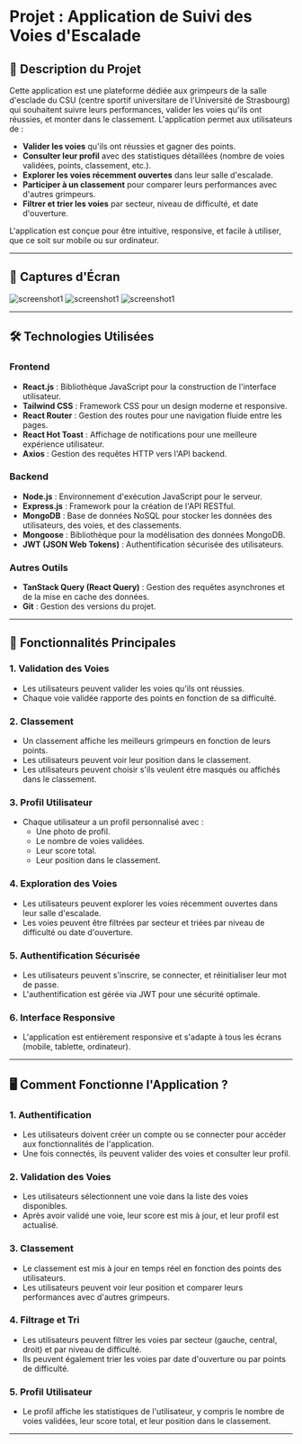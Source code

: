 # Projet : Application de Suivi des Voies d'Escalade

## 📝 Description du Projet

Cette application est une plateforme dédiée aux grimpeurs de la salle d'esclade du CSU (centre sportif universitare de l'Université de Strasbourg) qui souhaitent suivre leurs performances, valider les voies qu'ils ont réussies, et monter dans le classement. L'application permet aux utilisateurs de :

- **Valider les voies** qu'ils ont réussies et gagner des points.
- **Consulter leur profil** avec des statistiques détaillées (nombre de voies validées, points, classement, etc.).
- **Explorer les voies récemment ouvertes** dans leur salle d'escalade.
- **Participer à un classement** pour comparer leurs performances avec d'autres grimpeurs.
- **Filtrer et trier les voies** par secteur, niveau de difficulté, et date d'ouverture.

L'application est conçue pour être intuitive, responsive, et facile à utiliser, que ce soit sur mobile ou sur ordinateur.

---

## 📸 Captures d'Écran
![screenshot1](/frontend/public/screenshots/ss1.png)
![screenshot1](/frontend/public/screenshots/ss2.png)
![screenshot1](/frontend/public/screenshots/ss3.png)

---

## 🛠 Technologies Utilisées

### Frontend
- **React.js** : Bibliothèque JavaScript pour la construction de l'interface utilisateur.
- **Tailwind CSS** : Framework CSS pour un design moderne et responsive.
- **React Router** : Gestion des routes pour une navigation fluide entre les pages.
- **React Hot Toast** : Affichage de notifications pour une meilleure expérience utilisateur.
- **Axios** : Gestion des requêtes HTTP vers l'API backend.

### Backend
- **Node.js** : Environnement d'exécution JavaScript pour le serveur.
- **Express.js** : Framework pour la création de l'API RESTful.
- **MongoDB** : Base de données NoSQL pour stocker les données des utilisateurs, des voies, et des classements.
- **Mongoose** : Bibliothèque pour la modélisation des données MongoDB.
- **JWT (JSON Web Tokens)** : Authentification sécurisée des utilisateurs.

### Autres Outils
- **TanStack Query (React Query)** : Gestion des requêtes asynchrones et de la mise en cache des données.
- **Git** : Gestion des versions du projet.

---

## 🚀 Fonctionnalités Principales

### 1. **Validation des Voies**
   - Les utilisateurs peuvent valider les voies qu'ils ont réussies.
   - Chaque voie validée rapporte des points en fonction de sa difficulté.

### 2. **Classement**
   - Un classement affiche les meilleurs grimpeurs en fonction de leurs points.
   - Les utilisateurs peuvent voir leur position dans le classement.
   - Les utilisateurs peuvent choisir s'ils veulent étre masqués ou affichés dans le classement.

### 3. **Profil Utilisateur**
   - Chaque utilisateur a un profil personnalisé avec :
     - Une photo de profil.
     - Le nombre de voies validées.
     - Leur score total.
     - Leur position dans le classement.

### 4. **Exploration des Voies**
   - Les utilisateurs peuvent explorer les voies récemment ouvertes dans leur salle d'escalade.
   - Les voies peuvent être filtrées par secteur et triées par niveau de difficulté ou date d'ouverture.

### 5. **Authentification Sécurisée**
   - Les utilisateurs peuvent s'inscrire, se connecter, et réinitialiser leur mot de passe.
   - L'authentification est gérée via JWT pour une sécurité optimale.

### 6. **Interface Responsive**
   - L'application est entièrement responsive et s'adapte à tous les écrans (mobile, tablette, ordinateur).

---

## 🖥 Comment Fonctionne l'Application ?

### 1. **Authentification**
   - Les utilisateurs doivent créer un compte ou se connecter pour accéder aux fonctionnalités de l'application.
   - Une fois connectés, ils peuvent valider des voies et consulter leur profil.

### 2. **Validation des Voies**
   - Les utilisateurs sélectionnent une voie dans la liste des voies disponibles.
   - Après avoir validé une voie, leur score est mis à jour, et leur profil est actualisé.

### 3. **Classement**
   - Le classement est mis à jour en temps réel en fonction des points des utilisateurs.
   - Les utilisateurs peuvent voir leur position et comparer leurs performances avec d'autres grimpeurs.

### 4. **Filtrage et Tri**
   - Les utilisateurs peuvent filtrer les voies par secteur (gauche, central, droit) et par niveau de difficulté.
   - Ils peuvent également trier les voies par date d'ouverture ou par points de difficulté.

### 5. **Profil Utilisateur**
   - Le profil affiche les statistiques de l'utilisateur, y compris le nombre de voies validées, leur score total, et leur position dans le classement.

---
